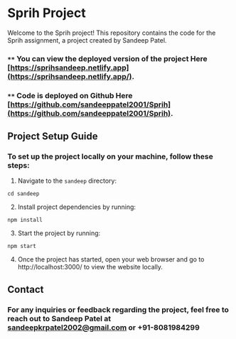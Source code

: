 # Sprih Project

Welcome to the Sprih project! This repository contains the code for the Sprih assignment, a project created by Sandeep Patel.

### `**` You can view the deployed version of the project Here [https://sprihsandeep.netlify.app](https://sprihsandeep.netlify.app/).

### `**` Code is deployed on Github Here [https://github.com/sandeeppatel2001/Sprih](https://github.com/sandeeppatel2001/Sprih).

## Project Setup Guide

### To set up the project locally on your machine, follow these steps:

1. Navigate to the `sandeep` directory:
```
cd sandeep
```
2. Install project dependencies by running:
```
npm install
```
3. Start the project by running:
```
npm start
```
4. Once the project has started, open your web browser and go to http://localhost:3000/ to view the website locally.
## Contact
### For any inquiries or feedback regarding the project, feel free to reach out to Sandeep Patel at sandeepkrpatel2002@gmail.com or +91-8081984299
